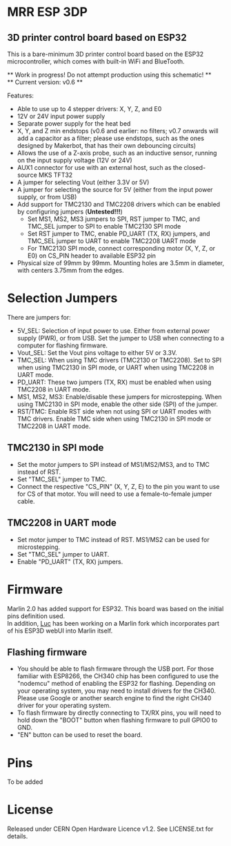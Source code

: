 # MRR ESP 3DP
## 3D printer control board based on ESP32

This is a bare-minimum 3D printer control board based on the ESP32 microcontroller, which comes with built-in WiFi and BlueTooth.

** Work in progress! Do not attempt production using this schematic! **<br>
** Current version: v0.6 **

Features:
- Able to use up to 4 stepper drivers: X, Y, Z, and E0
- 12V or 24V input power supply
- Separate power supply for the heat bed
- X, Y, and Z min endstops (v0.6 and earlier: no filters; v0.7 onwards will add a capacitor as a filter; please use endstops, such as the ones designed by Makerbot, that has their own debouncing circuits)
- Allows the use of a Z-axis probe, such as an inductive sensor, running on the input supply voltage (12V or 24V)
- AUX1 connector for use with an external host, such as the closed-source MKS TFT32
- A jumper for selecting Vout (either 3.3V or 5V)
- A jumper for selecting the source for 5V (either from the input power supply, or from USB)
- Add support for TMC2130 and TMC2208 drivers which can be enabled by configuring jumpers (**Untested!!!**)
  - Set MS1, MS2, MS3 jumpers to SPI, RST jumper to TMC, and TMC_SEL jumper to SPI to enable TMC2130 SPI mode
  - Set RST jumper to TMC, enable PD_UART (TX, RX) jumpers, and TMC_SEL jumper to UART to enable TMC2208 UART mode
  - For TMC2130 SPI mode, connect corresponding motor (X, Y, Z, or E0) on CS_PIN header to available ESP32 pin
- Physical size of 99mm by 99mm. Mounting holes are 3.5mm in diameter, with centers 3.75mm from the edges.

# Selection Jumpers

There are jumpers for:
- 5V_SEL: Selection of input power to use. Either from external power supply (PWR), or from USB. Set the jumper to USB when connecting to a computer for flashing firmware.
- Vout_SEL: Set the Vout pins voltage to either 5V or 3.3V.
- TMC_SEL: When using TMC drivers (TMC2130 or TMC2208). Set to SPI when using TMC2130 in SPI mode, or UART when using TMC2208 in UART mode.
- PD_UART: These two jumpers (TX, RX) must be enabled when using TMC2208 in UART mode.
- MS1, MS2, MS3: Enable/disable these jumpers for microstepping. When using TMC2130 in SPI mode, enable the other side (SPI) of the jumper.
- RST/TMC: Enable RST side when not using SPI or UART modes with TMC drivers. Enable TMC side when using TMC2130 in SPI mode or TMC2208 in UART mode.

## TMC2130 in SPI mode

- Set the motor jumpers to SPI instead of MS1/MS2/MS3, and to TMC instead of RST.
- Set "TMC_SEL" jumper to TMC.
- Connect the respective "CS_PIN" (X, Y, Z, E) to the pin you want to use for CS of that motor. You will need to use a female-to-female jumper cable.

## TMC2208 in UART mode

- Set motor jumper to TMC instead of RST. MS1/MS2 can be used for microstepping.
- Set "TMC_SEL" jumper to UART.
- Enable "PD_UART" (TX, RX) jumpers.

# Firmware

Marlin 2.0 has added support for ESP32. This board was based on the initial pins definition used. <br>
In addition, [Luc](https://github.com/luc-github) has been working on a Marlin fork which incorporates part of his ESP3D webUI into Marlin itself.

## Flashing firmware

- You should be able to flash firmware through the USB port. For those familiar with ESP8266, the CH340 chip has been configured to use the "nodemcu" method of enabling the ESP32 for flashing. Depending on your operating system, you may need to install drivers for the CH340. Please use Google or another search engine to find the right CH340 driver for your operating system.
- To flash firmware by directly connecting to TX/RX pins, you will need to hold down the "BOOT" button when flashing firmware to pull GPIO0 to GND.
- "EN" button can be used to reset the board.

# Pins

To be added

# License
Released under CERN Open Hardware Licence v1.2. See LICENSE.txt for details.
